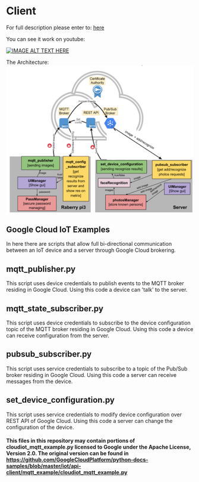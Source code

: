 # Client 

For full description please enter to: [here](https://docs.google.com/document/d/1KMSaBgcgDb1QTxvo2JZBOVeFNRrOjDFvl1zpqSnAvSU/edit?usp=sharing)

You can see it work on youtube:

[![IMAGE ALT TEXT HERE](http://img.youtube.com/vi/QFhJlYCRJ94/0.jpg)](http://www.youtube.com/watch?v=QFhJlYCRJ94)


The Architecture:
![alt text](https://github.com/IOT-Camera-Guard/Server/blob/master/%E2%80%8F%E2%80%8F%D7%9C%D7%9B%D7%99%D7%93%D7%94.PNG "architecture")


## Google Cloud IoT Examples
In here there are scripts that allow full bi-directional communication between an IoT device and a server through Google Cloud brokering.


## mqtt_publisher.py
This script uses device credentials to publish events to the MQTT broker residing in Google Cloud.
Using this code a device can 'talk' to the server.

## mqtt_state_subscriber.py
This script uses device credentials to subscribe to the device configuration topic of the MQTT broker residing in Google Cloud.
Using this code a device can receive configuration from the server.

## pubsub_subscriber.py
This script uses service credentials to subscribe to a topic of the Pub/Sub broker residing in Google Cloud.
Using this code a server can receive messages from the device.

## set_device_configuration.py
This script uses service credentials to modify device configuration over REST API of Google Cloud.
Using this code a server can change the configuration of the device.

#### This files in this repository may contain portions of cloudiot_mqtt_example.py licensed to Google under the Apache License, Version 2.0. The original version can be found in https://github.com/GoogleCloudPlatform/python-docs-samples/blob/master/iot/api-client/mqtt_example/cloudiot_mqtt_example.py

